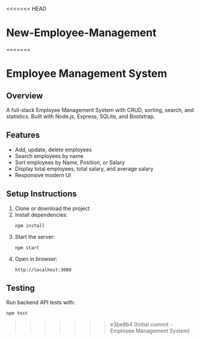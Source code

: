 <<<<<<< HEAD
# New-Employee-Management
=======
# Employee Management System

## Overview
A full-stack Employee Management System with CRUD, sorting, search, and statistics. Built with Node.js, Express, SQLite, and Bootstrap.

## Features
- Add, update, delete employees
- Search employees by name
- Sort employees by Name, Position, or Salary
- Display total employees, total salary, and average salary
- Responsive modern UI

## Setup Instructions
1. Clone or download the project
2. Install dependencies:
   ```
   npm install
   ```
3. Start the server:
   ```
   npm start
   ```
4. Open in browser:
   ```
   http://localhost:3000
   ```

## Testing
Run backend API tests with:
```
npm test
```
>>>>>>> e3be9b4 (Initial commit - Employee Management System)
